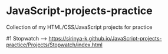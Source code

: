 # JavaScript-projects-practice
Collection of my HTML/CSS/JavaScript projects for practice

#1 Stopwatch --> https://sirinya-k.github.io/JavaScript-projects-practice/Projects/Stopwatch/index.html

